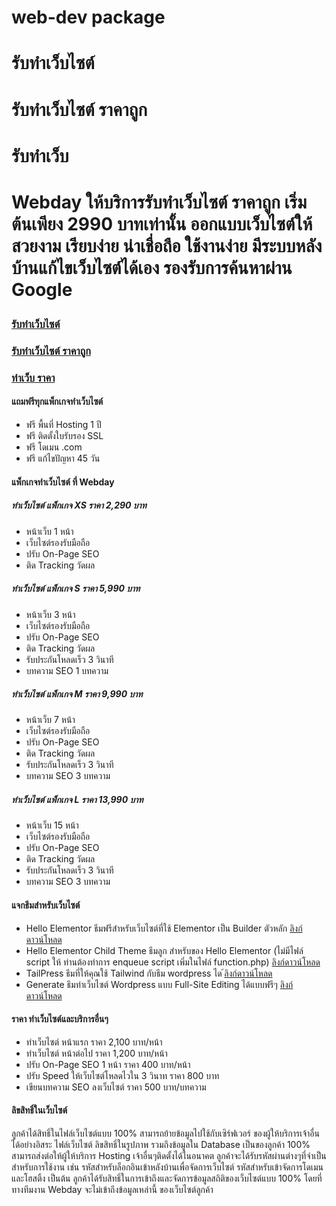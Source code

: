 # web-dev package
# รับทำเว็บไซต์
# รับทำเว็บไซต์ ราคาถูก

<h1>รับทำเว็บ<h1>

<p>Webday ให้บริการรับทำเว็บไซต์ ราคาถูก เริ่มต้นเพียง 2990 บาทเท่านั้น ออกแบบเว็บไซต์ให้สวยงาม เรียบง่าย น่าเชื่อถือ
ใช้งานง่าย มีระบบหลังบ้านแก้ไขเว็บไซต์ได้เอง รองรับการค้นหาผ่าน Google</p>


<h3><a href="https://webday.co">รับทำเว็บไซต์</a></h3>
<h3><a href="https://webday.co">รับทำเว็บไซต์ ราคาถูก</a></h3>
<h3><a href="https://webday.co/web-pricing/">ทำเว็บ ราคา</a></h3>

<h4>แถมฟรีทุกแพ็กเกจทำเว็บไซต์</h4>
<ul>
<li>ฟรี พื้นที่ Hosting 1 ปี</li>
<li>ฟรี ติดตั้งใบรับรอง SSL</li>
<li>ฟรี โดเมน .com</li>
<li>ฟรี แก้ไขปัญหา 45 วัน</li>
</ul>

<h4>แพ็กเกจทำเว็บไซต์ ที่ Webday</h4>
<h5>ทำเว็บไซต์ แพ็กเกจ XS ราคา 2,290 บาท</h5>
<ul>
<li>หน้าเว็บ 1 หน้า</li>
<li>เว็บไซต์รองรับมือถือ</li>
<li>ปรับ On-Page SEO</li>
<li>ติด Tracking วัดผล</li>
</ul>
<h5>ทำเว็บไซต์ แพ็กเกจ S ราคา 5,990 บาท</h5>
<ul>
<li>หน้าเว็บ 3 หน้า</li>
<li>เว็บไซต์รองรับมือถือ</li>
<li>ปรับ On-Page SEO</li>
<li>ติด Tracking วัดผล</li>
<li>รับประกันโหลดเร็ว 3 วินาที</li>
<li>บทความ SEO 1 บทความ</li>
</ul>
<h5>ทำเว็บไซต์ แพ็กเกจ M ราคา 9,990 บาท</h5>
<ul>
<li>หน้าเว็บ 7 หน้า</li>
<li>เว็บไซต์รองรับมือถือ</li>
<li>ปรับ On-Page SEO</li>
<li>ติด Tracking วัดผล</li>
<li>รับประกันโหลดเร็ว 3 วินาที</li>
<li>บทความ SEO 3 บทความ</li>
</ul>

<h5>ทำเว็บไซต์ แพ็กเกจ L ราคา 13,990 บาท</h5>
<ul>
<li>หน้าเว็บ 15 หน้า</li>
<li>เว็บไซต์รองรับมือถือ</li>
<li>ปรับ On-Page SEO</li>
<li>ติด Tracking วัดผล</li>
<li>รับประกันโหลดเร็ว 3 วินาที</li>
<li>บทความ SEO 3 บทความ</li>
</ul>


<h4>แจกธีมสำหรับเว็บไซต์</h4>
<ul>
<li>Hello Elementor ธีมฟรีสำหรับเว็บไซต์ที่ใช้ Elementor เป็น Builder ตัวหลัก <a href="https://pcm.wordpress.org/themes/hello-elementor/">ลิงก์ดาวน์โหลด</a></li>
<li>Hello Elementor Child Theme ธีมลูก สำหรับของ Hello Elementor (ไม่มีไฟล์ script ให้ ท่านต้องทำการ enqueue script เพิ่มในไฟล์ function.php) <a href="https://github.com/elementor/hello-theme-child">ลิงก์ดาวน์โหลด</a></li>
<li>TailPress ธีมที่ให้คุณใช้ Tailwind กับธีม wordpress ได ้<a href="https://tailpress.io/">ลิงก์ดาวน์โหลด</a></li>
<li>Generate ธีมทำเว็บไซต์ Wordpress แบบ Full-Site Editing ได้แบบฟรีๆ <a href="https://fullsiteediting.com/">ลิงก์ดาวน์โหลด</a></li>
</ul>


<h4>ราคา ทำเว็บไซต์และบริการอื่นๆ</h4>
<ul>
<li>ทำเว็บไซต์ หน้าแรก ราคา 2,100 บาท/หน้า</li>
<li>ทำเว็บไซต์ หน้าต่อไป ราคา 1,200 บาท/หน้า</li>
<li>ปรับ On-Page SEO 1 หน้า ราคา 400 บาท/หน้า</li>
<li>ปรับ Speed ให้เว็บไซต์โหลดไวใน 3 วินาท ราคา 800 บาท</li>
<li>เขียนบทความ SEO ลงเว็บไซต์ ราคา 500 บาท/บทความ</li>
</ul>

<h4>ลิขสิทธิ์ในเว็บไซต์</h4>
<p>ลูกค้าได้สิทธิ์ในไฟล์เว็บไซต์แบบ 100% สามารถย้ายข้อมูลไปใช้กับเซิร์ฟเวอร์ ของผู้ให้บริการเจ้าอื่นได้อย่างอิสระ ไฟล์เว็บไซต์ ลิขสิทธิ์ในรูปภาพ รวมถึงข้อมูลใน Database เป็นของลูกค้า 100% สามารถส่งต่อให้ผู้ให้บริการ Hosting เจ้าอื่นๆติดตั้งได้ในอนาคต ลูกค้าจะได้รับรหัสผ่านต่างๆที่จำเป็นสำหรับการใช้งาน เช่น รหัสสำหรับล็อกอินเข้าหลังบ้านเพื่อจัดการเว็บไซต์ รหัสสำหรับเข้าจัดการโดเมนและโฮสติ้ง เป็นต้น ลูกค้าได้รับสิทธิ์ในการเข้าถึงและจัดการข้อมูลสถิติของเว็บไซต์แบบ 100% โดยที่ทางทีมงาน Webday จะไม่เข้าถึงข้อมูลเหล่านี้
ของเว็บไซต์ลูกค้า</p>
